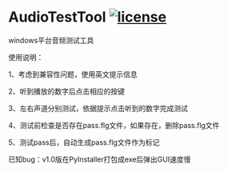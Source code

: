 # AudioTestTool [![license](https://img.shields.io/github/license/raoyi/AudioTestTool.svg)](https://github.com/raoyi/AudioTestTool/blob/master/LICENSE)
windows平台音频测试工具

使用说明：

1、考虑到兼容性问题，使用英文提示信息

2、听到播放的数字后点击相应的按键

3、左右声道分别测试，依据提示点击听到的数字完成测试

4、测试前检查是否存在pass.flg文件，如果存在，删除pass.flg文件

5、测试pass后，自动生成pass.flg文件作为标记

已知bug：v1.0版在PyInstaller打包成exe后弹出GUI速度慢
